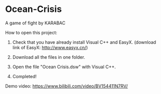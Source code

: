 # Ocean-Crisis
A game of fight by KARABAC

How to open this project:

1. Check that you have already install Visual C++ and EasyX. (download link of EasyX: http://www.easyx.cn/)

2. Download all the files in one folder.

3. Open the file "Ocean Crisis.dsw" with Visual C++.

4. Completed!

Demo video: https://www.bilibili.com/video/BV154411N7RV/
